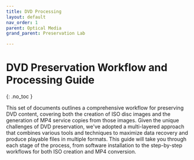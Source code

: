 ```yaml
---
title: DVD Processing
layout: default
nav_order: 1
parent: Optical Media
grand_parent: Preservation Lab

---
```



# DVD Preservation Workflow and Processing Guide
{: .no_toc }

This set of documents outlines a comprehensive workflow for preserving DVD content, covering both the creation of ISO disc images and the generation of MP4 service copies from those images. Given the unique challenges of DVD preservation, we've adopted a multi-layered approach that combines various tools and techniques to maximize data recovery and produce playable files in multiple formats. This guide will take you through each stage of the process, from software installation to the step-by-step workflows for both ISO creation and MP4 conversion.